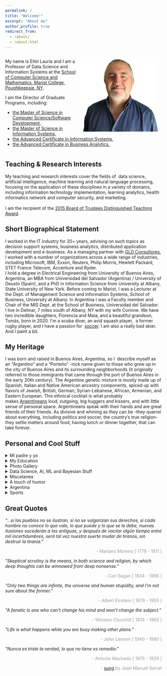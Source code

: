```yaml
---
permalink: /
title: "Welcome!"
excerpt: "About me"
author_profile: true
redirect_from: 
  - /about/
  - /about.html
---
```

<div style="display: flex; flex-wrap: wrap;">
  <div style="flex: 1;">
    <img src="/images/Yo-2022-06-17-13-33-18.png" alt="Eitel Lauría" style="width: 50%; float: right; max-width: 100%; height: auto; margin: 10px;"/>
    <p>
      My name is Eitel Lauría and I am a Professor of Data Science and Information Systems at the 
      <a href="https://www.marist.edu/computer-science-math">School of Computer Science and Mathematics, Marist College, Poughkeepsie, NY</a>.
    </p>
    <p>
      I am the Director of Graduate Programs, including:
    </p>
    <ul>
      <li><a href="https://www.marist.edu/computer-science-math/graduate/ms/software-devel">the Master of Science in Computer Science/Software Development,</a></li>
      <li><a href="https://www.marist.edu/computer-science-math/msis">the Master of Science in Information Systems,</a></li>
      <li><a href="https://www.marist.edu/computer-science-math/graduate/info-systems/is-cert">the Advanced Certificate in Information Systems,</a></li>
      <li><a href="https://www.marist.edu/computer-science-math/graduate/business-analytics">the Advanced Certificate in Business Analytics.</a></li>
    </ul> 
  </div>
</div>

<h2>Teaching & Research Interests</h2>
My teaching and research interests cover the fields of  data science, artificial intelligence, machine learning and natural language processing, focusing on the application of these disciplines in a variety of domains, including information technology implementation, learning analytics, health informatics  network and computer security, and marketing.<br><br>
I am the recipient of the <a href="http://eitellauria.ar?page_id=1869">2015 Board of Trustees Distinguished Teaching Award</a>.

<h2>Short Biographical Statement</h2>
I worked in the IT industry for 20+ years, advising on such topics as decision support systems, business analytics, distributed application development and e-business. As a managing partner with <a href="https://www.gldconsultores.com/">GLD Consultores</a>, I worked with a number of organizations across a wide range of industries, including Microsoft, IBM, Exxon, Reuters, Philip Morris, Hewlett Packard, STET France Telecom, Accenture and Ryder.<br>
I hold a degree in Electrical Engineering from University of Buenos Aires, Argentina, an MBA from Universidad del Salvador (Argentina) / University of Deusto (Spain), and a PhD in Information Science from University at Albany, State University of New York. Before coming to Marist, I was a Lecturer at the Dept. of Management Science and Information Systems, School of Business, University at Albany. In Argentina I was a Faculty member and Chair of the MIS Dept. at the School of Business, Universidad del Salvador.<br>
I live in Delmar, 7 miles south of Albany, NY with my wife Corinne. We have two incredible daughters, Florencia and Maia, and a beautiful grandson, Tomás, born in 2020. I'm a scuba diver, an avid squash player,  a former rugby player, and I have a passion for  <a href="https://lanacionar-prod.video.arc-cdn.net/wp-lanacionar/20230118/63c80461c471e46a750460f7/t_0ee88fb793f44b899f70904b910c67ae_name_LN___ETERNOS_subtitulado_FINAL/file_1280x720-2000-v3_1.mp4">soccer</a>. I am also a really bad skier. And I paint a bit.

<h2>My Heritage</h2>
I was born and raised in Buenos Aires, Argentina, so I  describe myself as an “Argentino” and a “Porteño” -nick name given to those who grew up in the city of Buenos Aires and its surrounding neighborhoods (it originally referred to those immigrants that came through the port of Buenos Aires in the early 20th century). The Argentine genetic mixture is mostly made up of Spanish, Italian and Native American ancestry components, spiced up with flavors of Jewish, British, German, Syrian-Lebanese, African, Armenian, and Eastern European. This ethnical cocktail is what probably makes <a href="https://therealargentina.com/en/argentinian-or-argentinean-decisions-decisions/">Argentineans</a> loud, outgoing, big huggers and kissers, and with little sense of personal space. Argentineans speak with their hands and are great friends of their friends. As divisive and whining as they can be -they quarrel about everything, including politics and soccer, the country’s true religion- they settle matters around food, having lunch or dinner together, that can take forever.

<h2>Personal and Cool Stuff</h2>
<details><summary>Mi padre y yo</summary><blockquote>
  <a href="https://foxweb.marist.edu/users/jf4n/el_ingeniero_y_yo.htm">Eitel Lauría by Eitel Lauría</a>
</blockquote></details>
<details><summary>My Education</summary><blockquote>
  <ul>
 	<li>
    <a href="https://www.albany.edu/cehc/programs/phd-information-science">Inf. Science UAlbany</a>
  </li>
 	<li>
    <a href="https://omega0.xyz/omega8008/">Omega UAlbany</a>
  </li>
 	<li>
    <a href="http://www.usal.edu.ar/">Univ. del Salvador</a>
  </li>
 	<li>
    <a href="https://www.deusto.es/cs/Satellite/deusto/es/universidad-deusto">Universidad de Deusto</a>
  </li>
 	<li>
    <a href="http://www.fi.uba.ar/">UBA - Engineering</a>
  </li>
 	<li>
<a href="https://stalbans.esc.edu.ar/">St. Alban's College</a>
</li>
</ul>
</blockquote></details>
<details><summary>Photo Gallery</summary><blockquote>
<ul>
 	<li><a href="http://eitellauria.ar?page_id=1517">Family, places, interests, students</a></li>
 	<li><a href="http://eitellauria.ar/?page_id=2592">Some of my paintings</a></li>
</ul>
</blockquote></details>
<details><summary>Data Science, AI, ML and Bayesian Stuff</summary><blockquote>
  <ul>
 	<li>
<a href="https://www.kaggle.com/" target="_blank" >Kaggle</a>
</li>
 	<li>
<a href="https://ai.google/" target="_blank" >Google AI</a>
</li>
 	<li>
<a href="https://openai.com/" target="_blank" >Open AI</a>
</li>
 	<li>
<a href="https://foxweb.marist.edu/users/jf4n/PostPredIntervals.htm" target="_blank" >Simulating Posterior Pred Intervals</a>
</li>
 	<li>
<a href="https://foxweb.marist.edu/users/jf4n/LogBivariateLikelihood.htm" target="_blank" >Sampling by Markov Chain Monte Carlo</a>
</li>
 	<li>
<a href="https://playground.tensorflow.org/#activation=tanh&amp;batchSize=10&amp;dataset=circle&amp;regDataset=reg-plane&amp;learningRate=0.03&amp;regularizationRate=0&amp;noise=0&amp;networkShape=4,2&amp;seed=0.51381&amp;showTestData=false&amp;discretize=false&amp;percTrainData=50&amp;x=true&amp;y=true&amp;xTimesY=fals" target="_blank" >Neural net playground</a>
</li>
 	<li>
<a href="https://www.deeplearningbook.org/" target="_blank" >Deep Learning Book</a>
</li>
 	<li>
<a href="https://www.anaconda.com/" target="_blank" >Python Anaconda</a>
</li>
 	<li>
<a href="https://towardsdatascience.com/" target="_blank" >Towards Data Science</a>
</li>
 	<li>
<span lang="en-us"><a href="https://www.datavis.ca/gallery/" target="_blank" >Gallery of Data Visualization</a></span>
</li>
 	<li>
<a href="http://kdd.ics.uci.edu/" target="_blank" >UCI KDD Archive</a>
</li>
 	<li>
<a href="https://www.tensorflow.org/" target="_blank" >Tensorflow</a>
</li>
 	<li>
<a href="http://www.r-project.org/" target="_blank" >R (statistical computing)</a>
</li>
 	<li>
<span lang="en-us"><a href="http://www.mathworks.com/" target="_blank" >MATLAB site</a></span>
</li>
 	<li>
<a href="https://www.ibm.com/products/spss-modeler" target="_blank" >IBM SPSS Modeler</a>
</li>
 	<li>
<span lang="en-us"><a href="http://research.microsoft.com/" target="_blank" >Microsoft Research</a></span>
</li>
 	<li>
<a href="https://pytorch.org/" target="_blank" >Pytorch</a>
</li>
 	<li>
<a href="https://lightning.ai/pages/open-source/" target="_blank" >(Pytorch) Lightning</a>
</li>
 	<li>
<a href="https://www.ibm.com/watson#watsonxai" target="_blank" >IBM Watsonx</a>
</li>
 	<li>
<span lang="en-us"><a href="http://www.norsys.com/" target="_blank" >Norsys' Netica</a></span>
</li>
 	<li>
<a href="https://www.kdnuggets.com/" target="_blank" >KDD nuggets</a>
</li>
 	<li>
<a href="https://keras.io/" target="_blank" >Keras</a>
</li>
 	<li>
<a href="http://news.mit.edu/topic/machine-learning" target="_blank" >MIT news - Machine Learning</a>
</li>
 	<li>
<a href="https://machinelearningmastery.com/" target="_blank" >Machine Learning Mastery</a>
</li>
 	<li>
<a href="http://work.caltech.edu/telecourse.html" target="_blank" >Learning From data</a> (Yaser Abu-Mostafa)
</li>
 	<li><a href="https://scikit-learn.org/stable/" target="_blank" >Scikit-Learn</a></li>
</ul>
</blockquote></details>
<details><summary>Miscelanea</summary><blockquote>
<ul>
 	<li>
<a href="https://www.newsweek.com/unbelievers-quest-170478">Unbeliever's Quest</a>
</li>
 	<li>
<a href="https://youtu.be/ipRvjS7q1DI" target="_blank" >Richard Feynman: Can Machines Think?</a>
</li>
 	<li>
<a href="http://www.bigear.org/vol1no2/sagan.htm" target="_blank" >SETI, by Carl Sagan</a>
</li>
 	<li>
<a href="http://setiathome.ssl.berkeley.edu/" target="_blank" >SETI<span lang="en-us">@home</span></a>
</li>
 	<li>
<a href="http://www.skeptic.com/" target="_blank"  name="top">The Skeptics Society</a><a href="https://www.youtube.com/watch?v=wupToqz1e2g" target="_blank"  name="top"></a>
</li>
 	<li>
<a href="https://www.wnycstudios.org/podcasts/radiolab/articles/best-medicine">Staph Retreat (Radio Lab)</a>
</li>
 	<li>
<a href="https://www.youtube.com/watch?v=wupToqz1e2g" target="_blank"  name="top">Pale Blue Dot</a>
</li>
 	<li>
<span lang="en-us"><a href="http://www.winstonchurchill.org/" target="_blank" >Churchill, person of the century</a></span>
</li>
 	<li>
<span lang="en-us"><a href="https://escapepod.org/2009/04/10/ep194-exhalation/" target="_blank" >Exhalation (Ted Chiang)</a></span>
</li>
 	<li>
<a href="https://youtu.be/HrDasvAgEPY" target="_blank" >Serrat:  Si la Muerte Pisa Mi Huerto</a>
</li>
 	<li>
<a href="http://www.caveofmagic.com/pickcrd2.htm" target="_blank" >A bit of magic</a>
</li>
 	<li>
<a href="https://electricsheep.org/">Electric Sheep</a>
</li>
 	<li>
<a href="https://www.distributed.net/Main_Page">Distributed.net</a>
</li>
 	<li>
<a href="https://www.worldcommunitygrid.org/">World Community Grid</a>
</li>
 	<li>
<a href="http://www.helenshulman.com/">Helen Shulman's paintings</a>
</li>
</ul>
</blockquote></details>
<details><summary>A touch of humor</summary><blockquote>
<ul>
 	<li>
<a href="https://www.smart-jokes.org/two-cows-economics-explained.html" target="_blank" >Two Cows </a>
</li>
 	<li>
<span lang="en-us"><a href="https://www.smart-jokes.org/god-tenure-university.html" target="_blank" >Why God was never granted tenure</a></span>
</li>
 	<li>
<a href="https://kubik.org/lighter/yzerok.htm" name="top">The Y zero K problem</a>
</li>
 	<li>
<a href="http://churchofgoogle.org/" target="_blank" >The Reformed Church of Google</a>
</li>
 	<li>
<a href="https://www.smart-jokes.org/how-it-projects-really-work.html" target="_blank" >IT projects &amp; tree swings</a>
</li>
 	<li>
<a href="https://xkcd.com/" target="_blank" >xkcd</a>
</li>
</ul>
</blockquote></details>
<details><summary>Argentina</summary><blockquote>
<ul>
 	<li>
<a href="https://bcn.gob.ar/uploads/BasesAlberdi.pdf" target="_blank" >Las Bases de Alberdi (in Spanish)</a>
</li>
 	<li>
<a href="http://en.wikipedia.org/wiki/Jos%C3%A9_de_San_Mart%C3%ADn" target="_blank" >José de San Martín</a>
</li>
 	<li>
<a href="http://es.wikipedia.org/wiki/Mariano_Moreno" target="_blank" >Mariano Moreno (in Spanish)</a>
</li>
 	<li>
<a href="https://www.youtube.com/watch?v=Aa_N71VXQnM" target="_blank" >Mi Buenos Aires querido  (Gardel)</a>
</li>
 	<li>
<a href="https://www.nationalgeographic.com/travel/destinations/south-america/argentina/local-guide-buenos-aires/" target="_blank" >A local's guide to Buenos Aires</a>
</li>
 	<li>
<span style="color: #626262;"><a href="https://www.poetryfoundation.org/poets/jorge-luis-borges">Jorge Luis Borges</a> </span>
</li>
 	<li>
<span style="color: #626262;"><a href="http://www.youtube.com/watch?v=QCmP4bEJfOg&amp;feature=related">Adios Nonino (Astor Piazzola)</a></span>
</li>
 	<li>
<a href="http://en.wikipedia.org/wiki/Les_Luthiers" target="_blank" >Les Luthiers </a>
</li>
 	<li>
<a href="https://www.youtube.com/watch?v=l5fVzdOgBxM" target="_blank" >Añoralgias (Les Luthiers)</a>
</li>
 	<li>
<a href="http://www.mongabay.com/ice_01.htm" target="_blank" >The Perito Moreno Glacier</a>
</li>
 	<li>
<a href="https://travel.usnews.com/Argentine_Patagonia/" target="_blank" >Patagonia Argentina</a>
</li>
 	<li>
<a href="https://www.iesabroad.org/study-abroad/blogs/mho10caseedu/iguazu-falls-why-another-waterfall-will-never-impress-me-again?gclid=CjwKCAjwgviIBhBkEiwA10D2j3XbeFza-qCuvOYqhAMv9q0XChsyJIxoTyqOsDLVEVm5ODMs3oixyBoCqikQAvD_BwE#sthash.tZolsZBS.dpbs" target="_blank" >Iguazu Falls</a>
</li>
 	<li>
<a href="https://vamospanish.com/discover/yerba-mate-ultimate-guide/" target="_blank" >El  Mate</a>
</li>
 	<li>
<a href="https://blog.winesofargentina.com/" target="_blank" >Wines of Argentina</a>
</li>
 	<li>
<a href="http://www.luigibosca.com.ar/" target="_blank" >Luigi Bosca (great wine!)</a>
</li>
 	<li><a href="https://youtu.be/PSSO43wRlWM">Qatar 2022 - Champions!</a></li>
</ul>
</blockquote></details>
<details><summary>Sports</summary><blockquote>
<ul>
 	<li>
<a href="http://www.clubsanalbano.com/">Club San Albano</a>
</li>
 	<li>
<a href="https://lapaginamillonaria.com/">River Plate </a>
</li>
 	<li>
<a href="https://www.fcbarcelona.com/en/">Barcelona FC</a>
</li>
 	<li>
<a href="https://www.youtube.com/watch?v=4vashrNoXTE" target="_blank" >Maradona: Live is Life</a>
</li>
 	<li>
<a href="https://youtu.be/4u6935V-wzk">Where is Messi ?</a>
</li>
 	<li>
<a href="https://www.youtube.com/watch?v=RM0ql8360J4" target="_blank" >Messi- Impossible Talent</a>
</li>
 	<li>
<a href="https://www.youtube.com/watch?v=AJUhzQEPCvE" target="_blank" >Manu Ginobili</a>
</li>
 	<li>
<span style="color: #626262;"><a href="https://youtu.be/PbNIfxcuGWU" target="_blank" >Best goal <u>EVER</u> </a></span>
</li>
 	<li>
<a href="https://youtu.be/cAehMNYw0ig" target="_blank" >Messi copycatting Maradona</a>
</li>
 	<li>
<a href="http://www.clubsanalbano.com/" target="_blank" >Club San Albano</a>
</li>
 	<li>
<a href="http://www.uar.com.ar/" target="_blank" >Argentine Rugby Union (UAR)</a>
</li>
 	<li>
<a href="http://www.youtube.com/watch?v=ogXWpBG-NjI" target="_blank" >Los Pumas - Tribute</a>
</li>
 	<li>
<a href="https://www.youtube.com/watch?v=tdMCAV6Yd0Y" target="_blank" >All Blacks' Haka </a>
</li>
 	<li>
<a href="https://www.planetrugby.com/" target="_blank" >Planet Rugby</a>
</li>
 	<li>
<a href="http://www.rugbytime.com/" target="_blank" >Rugby Time</a>
</li>
 	<li>
<a href="http://www.mikeball.com/" target="_blank" ><span lang="es-ar">Mike Ball </span>(Aussie Diving)</a>
</li>
 	<li>
<a href="http://www.seadivers.com.br/" target="_blank" >Sea Divers (SC, Brazil)</a>
</li>
 	<li>
<a href="http://www.stuartcove.com/" target="_blank" >Stuart Cove's Shark Diving</a>
</li>
 	<li>
<a href="http://www.diveparadise.com/" target="_blank" >Dive Paradise (Cozumel)</a>
</li>
 	<li>
<a href="https://psaworldtour.com/" target="_blank" >Professional Squash Association</a>
</li>
 	<li>
<a href="https://www.youtube.com/user/psasquashtv">PSA SquashTV</a>
</li>
 	<li>
<a href="https://www.youtube.com/watch?v=sSvzNWQQl90" target="_blank" >White vs Gaultier</a>
</li>
 	<li>
<a href="https://www.youtube.com/playlist?list=PLC8lS6EGQ-Q50fsZXQyunY_ZVRfUCvvba" target="_blank" >My SCUBA diving video clips</a>
</li>
</ul>
</blockquote></details>

<h2>Great Quotes</h2>
<i>“...si los pueblos no se ilustran, si no se vulgarizan sus derechos, si cada hombre no conoce lo que vale, lo que puede y lo que se le debe, nuevas ilusiones sucederán a las antiguas, y después de vacilar algún tiempo entre mil incertidumbres, será tal vez nuestra suerte mudar de tiranos, sin destruir la tiranía.”</i><br>
<p style="text-align: right;"><span style="color: #999999;">- Mariano Moreno [ 1778 - 1811 ]</span></p>

<i>"Skeptical scrutiny is the means, in both science and religion, by which deep thoughts can be winnowed from deep nonsense."</i>
<p style="text-align: right;"><span style="color: #999999;">- Carl Sagan </span><span style="color: #999999;">[ 1934 - 1996 ]</span></p>

<i>"Only two things are infinite, the universe and human stupidity, and I'm not sure about the former."</i>
<p style="text-align: right;"><span style="color: #999999;">- Albert Einstein [ 1879 - 1955 ]</span></p>

<i>"A fanatic is one who can't change his mind and won't change the subject."</i>
<p style="text-align: right;"><span style="color: #999999;">- Winston Churchill [ 1874 - 1965 ]</span></p>

<i>"Life is what happens while you are busy </i><i>making other plans."</i>
<p style="text-align: right;"><span style="color: #999999;">- John Lennon [ 1940 - 1980 ]</span></p>

<i>"Nunca es triste la verdad, lo que no tiene es remedio."</i>
<p style="text-align: right;"><span style="color: #999999;">- Antonio Machado [ 1875 - 1939 ]</span></p>
<p style="text-align: right;"><span style="color: #999999;">- <a href="https://youtu.be/h8cJDuxoQM0">sung</a> by Joan Manuel Serrat</span></p>
